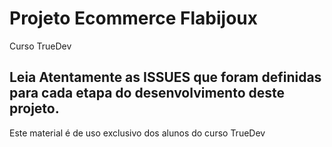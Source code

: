 # Projeto Ecommerce Flabijoux

 Curso TrueDev

 ## Leia Atentamente as ISSUES que foram definidas para cada etapa do desenvolvimento deste projeto.

 Este material é de uso exclusivo dos alunos do curso TrueDev